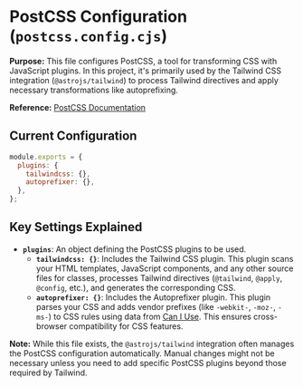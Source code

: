 # PostCSS Configuration (`postcss.config.cjs`)

**Purpose:** This file configures PostCSS, a tool for transforming CSS with JavaScript plugins. In this project, it's primarily used by the Tailwind CSS integration (`@astrojs/tailwind`) to process Tailwind directives and apply necessary transformations like autoprefixing.

**Reference:** [PostCSS Documentation](https://postcss.org/)

## Current Configuration

```javascript
module.exports = {
  plugins: {
    tailwindcss: {},
    autoprefixer: {},
  },
};
```

## Key Settings Explained

*   **`plugins`**: An object defining the PostCSS plugins to be used.
    *   **`tailwindcss: {}`**: Includes the Tailwind CSS plugin. This plugin scans your HTML templates, JavaScript components, and any other source files for classes, processes Tailwind directives (`@tailwind`, `@apply`, `@config`, etc.), and generates the corresponding CSS.
    *   **`autoprefixer: {}`**: Includes the Autoprefixer plugin. This plugin parses your CSS and adds vendor prefixes (like `-webkit-`, `-moz-`, `-ms-`) to CSS rules using data from [Can I Use](https://caniuse.com/). This ensures cross-browser compatibility for CSS features.

**Note:** While this file exists, the `@astrojs/tailwind` integration often manages the PostCSS configuration automatically. Manual changes might not be necessary unless you need to add specific PostCSS plugins beyond those required by Tailwind.